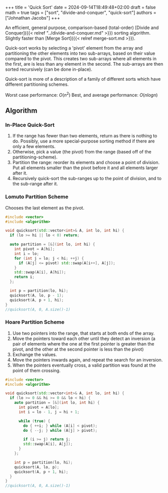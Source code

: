 +++
title = 'Quick Sort'
date = 2024-09-14T18:49:48+02:00
draft = false
math = true
tags = ["sort", "divide-and-conquer", "quick-sort"]
authors = ["Johnathan Jacobs"]
+++

An efficient, general purpose, comparison-based (total-order)
[Divide and Conquer]({{< relref "../divide-and-conquer.md" >}}) sorting algorithm.
Slightly faster than [Merge Sort]({{< relref merge-sort.md >}}).

Quick-sort works by selecting a 'pivot' element from the array and partitioning
the other elements into two sub-arrays, based on their value compared to the pivot.
This creates two sub-arrays where all elements in the first,
are is less than any element in the second.
The sub-arrays are then sorted recursively (can be done in-place).

Quick-sort is more of a description of a family of different sorts
which have different partitioning schemes.

Worst case performance: $O(n^2)$
Best, and average performance: $O(nlogn)$

## Algorithm

### In-Place Quick-Sort

1. If the range has fewer than two elements, return as there is nothing to do.
   Possibly, use a more special-purpose sorting method if there are only a few elements.
2. Otherwise, pick a value (the pivot) from the range (based off of the partitioning-scheme).
3. Partition the range: reorder its elements and choose a point of division. Put all elements smaller than the pivot
   before it and all elements larger after it.
4. Recursively quick-sort the sub-ranges up to the point of division, and to the sub-range after it.

### Lomuto Partition Scheme

Chooses the last element as the pivot.

```cpp
#include <vector>
#include <algorithm>

void quicksort(std::vector<int>& A, int lo, int hi) {
  if (lo >= hi || lo < 0) return;

  auto partition = [&](int lo, int hi) {
    int pivot = A[hi];
    int i = lo;
    for (int j = lo; j < hi; ++j) {
      if (A[j] <= pivot) std::swap(A[i++], A[j]);
    }
    std::swap(A[i], A[hi]);
    return i;
  };

  int p = partition(lo, hi);
  quicksort(A, lo, p - 1);
  quicksort(A, p + 1, hi);
}
//quicksort(A, 0, A.size()-1)
```

### Hoare Partition Scheme

1. Use two pointers into the range, that starts at both ends of the array.
2. Move the pointers toward each other until they detect an inversion
   (a pair of elements where the one at the first pointer is greater than the pivot,
   and the other at the second pointer is less than the pivot)
3. Exchange the values.
4. Move the pointers inwards again, and repeat the search for an inversion.
5. When the pointers eventually cross, a valid partition was found
   at the point of them crossing.

```cpp
#include <vector>
#include <algorithm>

void quicksort(std::vector<int>& A, int lo, int hi) {
  if (lo >= 0 && hi >= 0 && lo < hi) {
    auto partition = [&](int lo, int hi) {
      int pivot = A[lo];
      int i = lo - 1, j = hi + 1;

      while (true) {
        do { ++i; } while (A[i] < pivot);
        do { --j; } while (A[j] > pivot);

        if (i >= j) return j;
        std::swap(A[i], A[j]);
      }
    };

    int p = partition(lo, hi);
    quicksort(A, lo, p);
    quicksort(A, p + 1, hi);
  }
}
//quicksort(A, 0, A.size()-1)
```
